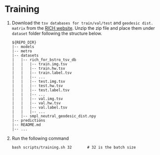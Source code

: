 # Training

1. Download the `tsv databases for train/val/test` and `geodesic dist. matrix` from the [RICH website](https://rich.is.tue.mpg.de/download.php). Unzip the zip file and place them under `dataset` folder following the structure below.
    ```
    ${REPO_DIR}  
    |-- models  
    |-- metro 
    |-- datasets 
    |   |-- rich_for_bstro_tsv_db
    |   |   |-- train.img.tsv
    |   |   |-- train.hw.tsv
    |   |   |-- train.label.tsv
    |   |   |-- ...
    |   |   |-- test.img.tsv
    |   |   |-- test.hw.tsv
    |   |   |-- test.label.tsv
    |   |   |-- ...
    |   |   |-- val.img.tsv
    |   |   |-- val.hw.tsv
    |   |   |-- val.label.tsv
    |   |   |-- ...
    |   |-- smpl_neutral_geodesic_dist.npy
    |-- predictions 
    |-- README.md 
    |-- ... 
    ``` 

2. Run the following command
    ```
    bash scripts/training.sh 32       # 32 is the batch size
    ```